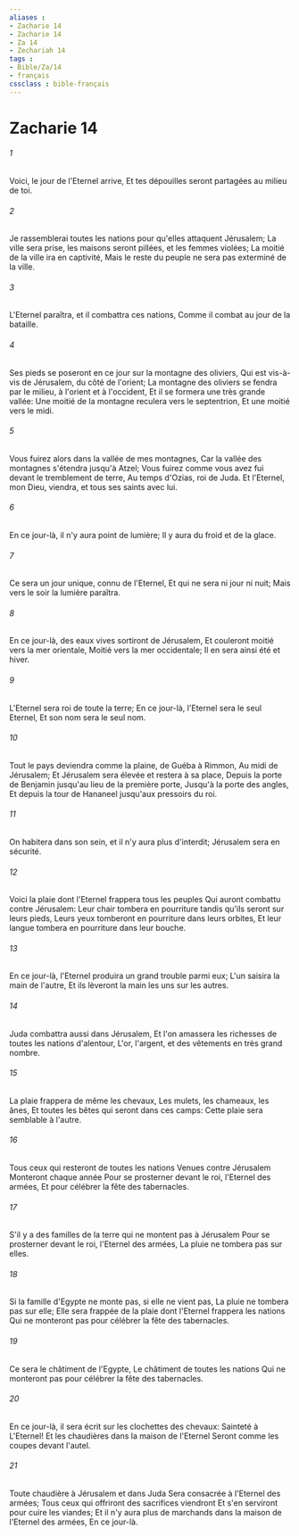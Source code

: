 ```yaml
---
aliases : 
- Zacharie 14
- Zacharie 14
- Za 14
- Zechariah 14
tags : 
- Bible/Za/14
- français
cssclass : bible-français
---
```


# Zacharie 14

###### 1
Voici, le jour de l'Eternel arrive, Et tes dépouilles seront partagées au milieu de toi.
###### 2
Je rassemblerai toutes les nations pour qu'elles attaquent Jérusalem; La ville sera prise, les maisons seront pillées, et les femmes violées; La moitié de la ville ira en captivité, Mais le reste du peuple ne sera pas exterminé de la ville.
###### 3
L'Eternel paraîtra, et il combattra ces nations, Comme il combat au jour de la bataille.
###### 4
Ses pieds se poseront en ce jour sur la montagne des oliviers, Qui est vis-à-vis de Jérusalem, du côté de l'orient; La montagne des oliviers se fendra par le milieu, à l'orient et à l'occident, Et il se formera une très grande vallée: Une moitié de la montagne reculera vers le septentrion, Et une moitié vers le midi.
###### 5
Vous fuirez alors dans la vallée de mes montagnes, Car la vallée des montagnes s'étendra jusqu'à Atzel; Vous fuirez comme vous avez fui devant le tremblement de terre, Au temps d'Ozias, roi de Juda. Et l'Eternel, mon Dieu, viendra, et tous ses saints avec lui.
###### 6
En ce jour-là, il n'y aura point de lumière; Il y aura du froid et de la glace.
###### 7
Ce sera un jour unique, connu de l'Eternel, Et qui ne sera ni jour ni nuit; Mais vers le soir la lumière paraîtra.
###### 8
En ce jour-là, des eaux vives sortiront de Jérusalem, Et couleront moitié vers la mer orientale, Moitié vers la mer occidentale; Il en sera ainsi été et hiver.
###### 9
L'Eternel sera roi de toute la terre; En ce jour-là, l'Eternel sera le seul Eternel, Et son nom sera le seul nom.
###### 10
Tout le pays deviendra comme la plaine, de Guéba à Rimmon, Au midi de Jérusalem; Et Jérusalem sera élevée et restera à sa place, Depuis la porte de Benjamin jusqu'au lieu de la première porte, Jusqu'à la porte des angles, Et depuis la tour de Hananeel jusqu'aux pressoirs du roi.
###### 11
On habitera dans son sein, et il n'y aura plus d'interdit; Jérusalem sera en sécurité.
###### 12
Voici la plaie dont l'Eternel frappera tous les peuples Qui auront combattu contre Jérusalem: Leur chair tombera en pourriture tandis qu'ils seront sur leurs pieds, Leurs yeux tomberont en pourriture dans leurs orbites, Et leur langue tombera en pourriture dans leur bouche.
###### 13
En ce jour-là, l'Eternel produira un grand trouble parmi eux; L'un saisira la main de l'autre, Et ils lèveront la main les uns sur les autres.
###### 14
Juda combattra aussi dans Jérusalem, Et l'on amassera les richesses de toutes les nations d'alentour, L'or, l'argent, et des vêtements en très grand nombre.
###### 15
La plaie frappera de même les chevaux, Les mulets, les chameaux, les ânes, Et toutes les bêtes qui seront dans ces camps: Cette plaie sera semblable à l'autre.
###### 16
Tous ceux qui resteront de toutes les nations Venues contre Jérusalem Monteront chaque année Pour se prosterner devant le roi, l'Eternel des armées, Et pour célébrer la fête des tabernacles.
###### 17
S'il y a des familles de la terre qui ne montent pas à Jérusalem Pour se prosterner devant le roi, l'Eternel des armées, La pluie ne tombera pas sur elles.
###### 18
Si la famille d'Egypte ne monte pas, si elle ne vient pas, La pluie ne tombera pas sur elle; Elle sera frappée de la plaie dont l'Eternel frappera les nations Qui ne monteront pas pour célébrer la fête des tabernacles.
###### 19
Ce sera le châtiment de l'Egypte, Le châtiment de toutes les nations Qui ne monteront pas pour célébrer la fête des tabernacles.
###### 20
En ce jour-là, il sera écrit sur les clochettes des chevaux: Sainteté à L'Eternel! Et les chaudières dans la maison de l'Eternel Seront comme les coupes devant l'autel.
###### 21
Toute chaudière à Jérusalem et dans Juda Sera consacrée à l'Eternel des armées; Tous ceux qui offriront des sacrifices viendront Et s'en serviront pour cuire les viandes; Et il n'y aura plus de marchands dans la maison de l'Eternel des armées, En ce jour-là.
